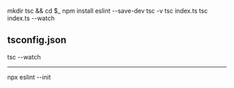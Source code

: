 mkdir tsc && cd $_
npm install eslint --save-dev
tsc -v
tsc index.ts
tsc index.ts --watch

## tsconfig.json

tsc --watch

---

npx eslint --init